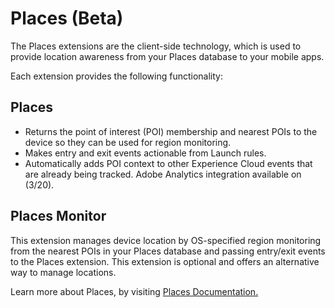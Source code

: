 # Places \(Beta\)

The Places extensions are the client-side technology, which is used to provide location awareness from your Places database to your mobile apps.

Each extension provides the following functionality:

## **Places**

* Returns the point of interest \(POI\) membership and nearest POIs to the device so they can be used for region monitoring.
* Makes entry and exit events actionable from Launch rules.
* Automatically adds POI context to other Experience Cloud events that are already being tracked. Adobe Analytics integration available on \(3/20\).

## **Places Monitor**

This extension manages device location by OS-specified region monitoring from the nearest POIs in your Places database and passing entry/exit events to the Places extension. This extension is optional and offers an alternative way to manage locations.

Learn more about Places, by visiting [Places Documentation.](https://placesdocs.com/)

